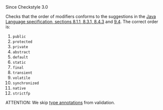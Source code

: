 Since Checkstyle 3.0

Checks that the order of modifiers conforms to the suggestions in the [Java Language specification, sections 8.1.1, 8.3.1, 8.4.3][Java Language specification_ sections 8.1.1_ 8.3.1_ 8.4.3] and [ 9.4][9.4]. The correct order is:

1.  `public`
2.  `protected`
3.  `private`
4.  `abstract`
5.  `default`
6.  `static`
7.  `final`
8.  `transient`
9.  `volatile`
10. `synchronized`
11. `native`
12. `strictfp`

ATTENTION: We skip [ type annotations][type annotations] from validation.


[Java Language specification_ sections 8.1.1_ 8.3.1_ 8.4.3]: https://docs.oracle.com/javase/specs/jls/se8/html/jls-8.html
[9.4]: https://docs.oracle.com/javase/specs/jls/se8/html/jls-9.html
[type annotations]: https://www.oracle.com/technetwork/articles/java/ma14-architect-annotations-2177655.html